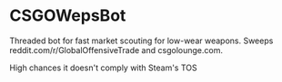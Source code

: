 # CSGOWepsBot
Threaded bot for fast market scouting for low-wear weapons. 
Sweeps reddit.com/r/GlobalOffensiveTrade and csgolounge.com.

High chances it doesn't comply with Steam's TOS
